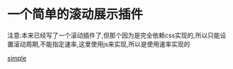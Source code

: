 # 一个简单的滚动展示插件

注意:本来已经写了一个滚动插件了,但那个因为是完全依赖css实现的,所以只能设置滚动周期,不能指定速率,这里使用js来实现,所以是使用速率实现的

[simple](https://liyongleihf2006.github.io/roll2/index.html)